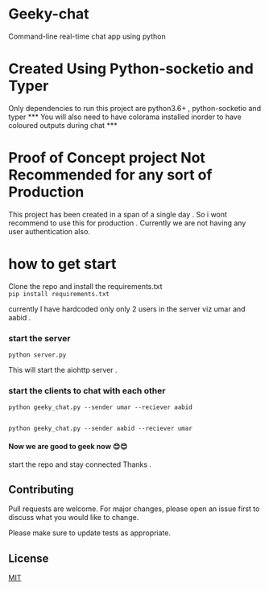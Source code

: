 # Geeky-chat
Command-line real-time chat app using python

# Created Using Python-socketio and Typer
Only dependencies to run this project are python3.6+ , python-socketio and typer *** You will also need to have colorama installed inorder to have coloured outputs during chat ***

# Proof of Concept project Not Recommended for any sort of Production
This project has been created in a span of a single day . So i wont recommend to use this for production . Currently we are not having any user authentication also.

# how to get start 
Clone the repo and install the requirements.txt  \
  ```` pip install requirements.txt ````

currently  I have hardcoded only only 2 users in the server viz umar and aabid .

### start the server 

```` python server.py  ````

This will start the aiohttp server . 

### start the clients to chat with each other 

````  
python geeky_chat.py --sender umar --reciever aabid  

````

````

python geeky_chat.py --sender aabid --reciever umar

```` 


####  Now we are good to geek now 😊😊


start the repo and stay connected
Thanks .

## Contributing
Pull requests are welcome. For major changes, please open an issue first to discuss what you would like to change.

Please make sure to update tests as appropriate.



## License
[MIT](https://choosealicense.com/licenses/mit/)